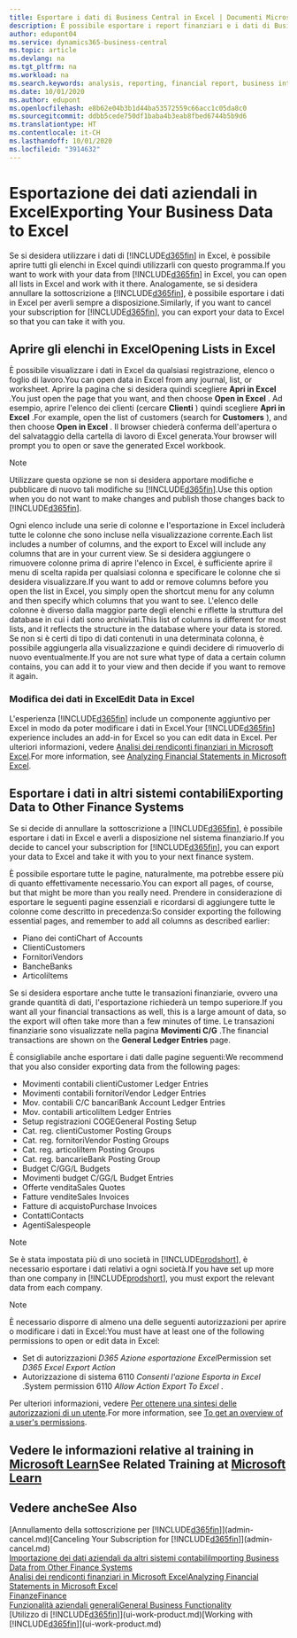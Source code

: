 ```yaml
---
title: Esportare i dati di Business Central in Excel | Documenti Microsoft
description: È possibile esportare i report finanziari e i dati di Business Intelligence da Business Central in Excel o aprire i dati di Business Central in Excel.
author: edupont04
ms.service: dynamics365-business-central
ms.topic: article
ms.devlang: na
ms.tgt_pltfrm: na
ms.workload: na
ms.search.keywords: analysis, reporting, financial report, business intelligence, BI, Excel
ms.date: 10/01/2020
ms.author: edupont
ms.openlocfilehash: e8b62e04b3b1d44ba53572559c66acc1c05da8c0
ms.sourcegitcommit: ddbb5cede750df1baba4b3eab8fbed6744b5b9d6
ms.translationtype: HT
ms.contentlocale: it-CH
ms.lasthandoff: 10/01/2020
ms.locfileid: "3914632"
---
```

# <a name="exporting-your-business-data-to-excel"></a><span data-ttu-id="50604-103">Esportazione dei dati aziendali in Excel</span><span class="sxs-lookup"><span data-stu-id="50604-103">Exporting Your Business Data to Excel</span></span>
<span data-ttu-id="50604-104">Se si desidera utilizzare i dati di [!INCLUDE[d365fin](includes/d365fin_md.md)] in Excel, è possibile aprire tutti gli elenchi in Excel quindi utilizzarli con questo programma.</span><span class="sxs-lookup"><span data-stu-id="50604-104">If you want to work with your data from [!INCLUDE[d365fin](includes/d365fin_md.md)] in Excel, you can open all lists in Excel and work with it there.</span></span> <span data-ttu-id="50604-105">Analogamente, se si desidera annullare la sottoscrizione a [!INCLUDE[d365fin](includes/d365fin_md.md)], è possibile esportare i dati in Excel per averli sempre a disposizione.</span><span class="sxs-lookup"><span data-stu-id="50604-105">Similarly, if you want to cancel your subscription for [!INCLUDE[d365fin](includes/d365fin_md.md)], you can export your data to Excel so that you can take it with you.</span></span>

## <a name="opening-lists-in-excel"></a><span data-ttu-id="50604-106">Aprire gli elenchi in Excel</span><span class="sxs-lookup"><span data-stu-id="50604-106">Opening Lists in Excel</span></span>
<span data-ttu-id="50604-107">È possibile visualizzare i dati in Excel da qualsiasi registrazione, elenco o foglio di lavoro.</span><span class="sxs-lookup"><span data-stu-id="50604-107">You can open data in Excel from any journal, list, or worksheet.</span></span> <span data-ttu-id="50604-108">Aprire la pagina che si desidera quindi scegliere **Apri in Excel** .</span><span class="sxs-lookup"><span data-stu-id="50604-108">You just open the page that you want, and then choose **Open in Excel** .</span></span> <span data-ttu-id="50604-109">Ad esempio, aprire l'elenco dei clienti (cercare **Clienti** ) quindi scegliere **Apri in Excel** .</span><span class="sxs-lookup"><span data-stu-id="50604-109">For example, open the list of customers (search for **Customers** ), and then choose **Open in Excel** .</span></span> <span data-ttu-id="50604-110">Il browser chiederà conferma dell'apertura o del salvataggio della cartella di lavoro di Excel generata.</span><span class="sxs-lookup"><span data-stu-id="50604-110">Your browser will prompt you to open or save the generated Excel workbook.</span></span>  

> [!NOTE]
> <span data-ttu-id="50604-111">Utilizzare questa opzione se non si desidera apportare modifiche e pubblicare di nuovo tali modifiche su [!INCLUDE[d365fin](includes/d365fin_md.md)].</span><span class="sxs-lookup"><span data-stu-id="50604-111">Use this option when you do not want to make changes and publish those changes back to [!INCLUDE[d365fin](includes/d365fin_md.md)].</span></span>  

<span data-ttu-id="50604-112">Ogni elenco include una serie di colonne e l'esportazione in Excel includerà tutte le colonne che sono incluse nella visualizzazione corrente.</span><span class="sxs-lookup"><span data-stu-id="50604-112">Each list includes a number of columns, and the export to Excel will include any columns that are in your current view.</span></span> <span data-ttu-id="50604-113">Se si desidera aggiungere o rimuovere colonne prima di aprire l'elenco in Excel, è sufficiente aprire il menu di scelta rapida per qualsiasi colonna e specificare le colonne che si desidera visualizzare.</span><span class="sxs-lookup"><span data-stu-id="50604-113">If you want to add or remove columns before you open the list in Excel, you simply open the shortcut menu for any column and then specify which columns that you want to see.</span></span> <span data-ttu-id="50604-114">L'elenco delle colonne è diverso dalla maggior parte degli elenchi e riflette la struttura del database in cui i dati sono archiviati.</span><span class="sxs-lookup"><span data-stu-id="50604-114">This list of columns is different for most lists, and it reflects the structure in the database where your data is stored.</span></span> <span data-ttu-id="50604-115">Se non si è certi di tipo di dati contenuti in una determinata colonna, è possibile aggiungerla alla visualizzazione e quindi decidere di rimuoverlo di nuovo eventualmente.</span><span class="sxs-lookup"><span data-stu-id="50604-115">If you are not sure what type of data a certain column contains, you can add it to your view and then decide if you want to remove it again.</span></span>  

### <a name="edit-data-in-excel"></a><span data-ttu-id="50604-116">Modifica dei dati in Excel</span><span class="sxs-lookup"><span data-stu-id="50604-116">Edit Data in Excel</span></span>
<span data-ttu-id="50604-117">L'esperienza [!INCLUDE[d365fin](includes/d365fin_md.md)] include un componente aggiuntivo per Excel in modo da poter modificare i dati in Excel.</span><span class="sxs-lookup"><span data-stu-id="50604-117">Your [!INCLUDE[d365fin](includes/d365fin_md.md)] experience includes an add-in for Excel so you can edit data in Excel.</span></span> <span data-ttu-id="50604-118">Per ulteriori informazioni, vedere [Analisi dei rendiconti finanziari in Microsoft Excel](finance-analyze-excel.md).</span><span class="sxs-lookup"><span data-stu-id="50604-118">For more information, see [Analyzing Financial Statements in Microsoft Excel](finance-analyze-excel.md).</span></span>  

## <a name="exporting-data-to-other-finance-systems"></a><span data-ttu-id="50604-119">Esportare i dati in altri sistemi contabili</span><span class="sxs-lookup"><span data-stu-id="50604-119">Exporting Data to Other Finance Systems</span></span>
<span data-ttu-id="50604-120">Se si decide di annullare la sottoscrizione a [!INCLUDE[d365fin](includes/d365fin_md.md)], è possibile esportare i dati in Excel e averli a disposizione nel sistema finanziario.</span><span class="sxs-lookup"><span data-stu-id="50604-120">If you decide to cancel your subscription for [!INCLUDE[d365fin](includes/d365fin_md.md)], you can export your data to Excel and take it with you to your next finance system.</span></span>  

<span data-ttu-id="50604-121">È possibile esportare tutte le pagine, naturalmente, ma potrebbe essere più di quanto effettivamente necessario.</span><span class="sxs-lookup"><span data-stu-id="50604-121">You can export all pages, of course, but that might be more than you really need.</span></span> <span data-ttu-id="50604-122">Prendere in considerazione di esportare le seguenti pagine essenziali e ricordarsi di aggiungere tutte le colonne come descritto in precedenza:</span><span class="sxs-lookup"><span data-stu-id="50604-122">So consider exporting the following essential pages, and remember to add all columns as described earlier:</span></span>  

* <span data-ttu-id="50604-123">Piano dei conti</span><span class="sxs-lookup"><span data-stu-id="50604-123">Chart of Accounts</span></span>  
* <span data-ttu-id="50604-124">Clienti</span><span class="sxs-lookup"><span data-stu-id="50604-124">Customers</span></span>  
* <span data-ttu-id="50604-125">Fornitori</span><span class="sxs-lookup"><span data-stu-id="50604-125">Vendors</span></span>  
* <span data-ttu-id="50604-126">Banche</span><span class="sxs-lookup"><span data-stu-id="50604-126">Banks</span></span>  
* <span data-ttu-id="50604-127">Articoli</span><span class="sxs-lookup"><span data-stu-id="50604-127">Items</span></span>  

<span data-ttu-id="50604-128">Se si desidera esportare anche tutte le transazioni finanziarie, ovvero una grande quantità di dati, l'esportazione richiederà un tempo superiore.</span><span class="sxs-lookup"><span data-stu-id="50604-128">If you want all your financial transactions as well, this is a large amount of data, so the export will often take more than a few minutes of time.</span></span> <span data-ttu-id="50604-129">Le transazioni finanziarie sono visualizzate nella pagina **Movimenti C/G** .</span><span class="sxs-lookup"><span data-stu-id="50604-129">The financial transactions are shown on the **General Ledger Entries** page.</span></span>  

<span data-ttu-id="50604-130">È consigliabile anche esportare i dati dalle pagine seguenti:</span><span class="sxs-lookup"><span data-stu-id="50604-130">We recommend that you also consider exporting data from the following pages:</span></span>  

* <span data-ttu-id="50604-131">Movimenti contabili clienti</span><span class="sxs-lookup"><span data-stu-id="50604-131">Customer Ledger Entries</span></span>  
* <span data-ttu-id="50604-132">Movimenti contabili fornitori</span><span class="sxs-lookup"><span data-stu-id="50604-132">Vendor Ledger Entries</span></span>  
* <span data-ttu-id="50604-133">Mov. contabili C/C bancari</span><span class="sxs-lookup"><span data-stu-id="50604-133">Bank Account Ledger Entries</span></span>  
* <span data-ttu-id="50604-134">Mov. contabili articoli</span><span class="sxs-lookup"><span data-stu-id="50604-134">Item Ledger Entries</span></span>  
* <span data-ttu-id="50604-135">Setup registrazioni COGE</span><span class="sxs-lookup"><span data-stu-id="50604-135">General Posting Setup</span></span>  
* <span data-ttu-id="50604-136">Cat. reg. clienti</span><span class="sxs-lookup"><span data-stu-id="50604-136">Customer Posting Groups</span></span>  
* <span data-ttu-id="50604-137">Cat. reg. fornitori</span><span class="sxs-lookup"><span data-stu-id="50604-137">Vendor Posting Groups</span></span>  
* <span data-ttu-id="50604-138">Cat. reg. articoli</span><span class="sxs-lookup"><span data-stu-id="50604-138">Item Posting Groups</span></span>  
* <span data-ttu-id="50604-139">Cat. reg. bancarie</span><span class="sxs-lookup"><span data-stu-id="50604-139">Bank Posting Group</span></span>  
* <span data-ttu-id="50604-140">Budget C/G</span><span class="sxs-lookup"><span data-stu-id="50604-140">G/L Budgets</span></span>  
* <span data-ttu-id="50604-141">Movimenti budget C/G</span><span class="sxs-lookup"><span data-stu-id="50604-141">G/L Budget Entries</span></span>  
* <span data-ttu-id="50604-142">Offerte vendita</span><span class="sxs-lookup"><span data-stu-id="50604-142">Sales Quotes</span></span>  
* <span data-ttu-id="50604-143">Fatture vendite</span><span class="sxs-lookup"><span data-stu-id="50604-143">Sales Invoices</span></span>  
* <span data-ttu-id="50604-144">Fatture di acquisto</span><span class="sxs-lookup"><span data-stu-id="50604-144">Purchase Invoices</span></span>  
* <span data-ttu-id="50604-145">Contatti</span><span class="sxs-lookup"><span data-stu-id="50604-145">Contacts</span></span>  
* <span data-ttu-id="50604-146">Agenti</span><span class="sxs-lookup"><span data-stu-id="50604-146">Salespeople</span></span>  

> [!NOTE]  
> <span data-ttu-id="50604-147">Se è stata impostata più di uno società in [!INCLUDE[prodshort](includes/prodshort.md)], è necessario esportare i dati relativi a ogni società.</span><span class="sxs-lookup"><span data-stu-id="50604-147">If you have set up more than one company in [!INCLUDE[prodshort](includes/prodshort.md)], you must export the relevant data from each company.</span></span>

> [!NOTE]
> <span data-ttu-id="50604-148">È necessario disporre di almeno una delle seguenti autorizzazioni per aprire o modificare i dati in Excel:</span><span class="sxs-lookup"><span data-stu-id="50604-148">You must have at least one of the following permissions to open or edit data in Excel:</span></span>
>    - <span data-ttu-id="50604-149">Set di autorizzazioni *D365 Azione esportazione Excel*</span><span class="sxs-lookup"><span data-stu-id="50604-149">Permission set *D365 Excel Export Action*</span></span>  
>    - <span data-ttu-id="50604-150">Autorizzazione di sistema 6110 *Consenti l'azione Esporta in Excel* .</span><span class="sxs-lookup"><span data-stu-id="50604-150">System permission 6110 *Allow Action Export To Excel* .</span></span>  

<span data-ttu-id="50604-151">Per ulteriori informazioni, vedere [Per ottenere una sintesi delle autorizzazioni di un utente](ui-define-granular-permissions.md#to-get-an-overview-of-a-users-permissions).</span><span class="sxs-lookup"><span data-stu-id="50604-151">For more information, see [To get an overview of a user's permissions](ui-define-granular-permissions.md#to-get-an-overview-of-a-users-permissions).</span></span>

## <a name="see-related-training-at-microsoft-learn"></a><span data-ttu-id="50604-152">Vedere le informazioni relative al training in [Microsoft Learn](/learn/modules/configure-powerbi-excel-dynamics-365-business-central/index)</span><span class="sxs-lookup"><span data-stu-id="50604-152">See Related Training at [Microsoft Learn](/learn/modules/configure-powerbi-excel-dynamics-365-business-central/index)</span></span>

## <a name="see-also"></a><span data-ttu-id="50604-153">Vedere anche</span><span class="sxs-lookup"><span data-stu-id="50604-153">See Also</span></span>
<span data-ttu-id="50604-154">[Annullamento della sottoscrizione per [!INCLUDE[d365fin](includes/d365fin_md.md)]](admin-cancel.md)</span><span class="sxs-lookup"><span data-stu-id="50604-154">[Canceling Your Subscription for [!INCLUDE[d365fin](includes/d365fin_md.md)]](admin-cancel.md)</span></span>  
[<span data-ttu-id="50604-155">Importazione dei dati aziendali da altri sistemi contabili</span><span class="sxs-lookup"><span data-stu-id="50604-155">Importing Business Data from Other Finance Systems</span></span>](across-import-data-configuration-packages.md)  
[<span data-ttu-id="50604-156">Analisi dei rendiconti finanziari in Microsoft Excel</span><span class="sxs-lookup"><span data-stu-id="50604-156">Analyzing Financial Statements in Microsoft Excel</span></span>](finance-analyze-excel.md)  
[<span data-ttu-id="50604-157">Finanze</span><span class="sxs-lookup"><span data-stu-id="50604-157">Finance</span></span>](finance.md)  
[<span data-ttu-id="50604-158">Funzionalità aziendali generali</span><span class="sxs-lookup"><span data-stu-id="50604-158">General Business Functionality</span></span>](ui-across-business-areas.md)  
<span data-ttu-id="50604-159">[Utilizzo di [!INCLUDE[d365fin](includes/d365fin_md.md)]](ui-work-product.md)</span><span class="sxs-lookup"><span data-stu-id="50604-159">[Working with [!INCLUDE[d365fin](includes/d365fin_md.md)]](ui-work-product.md)</span></span>  
